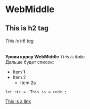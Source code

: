 # WebMiddle
## This is h2 tag
###### This is h6 tag
**Уроки курсу WebMiddle**
*This is italic*  
Дальше будет список:
* Item 1
* Item 2
  * Item 2a
```
let str = 'This is a code';
```
[This is a link](https://google.com.ua)
